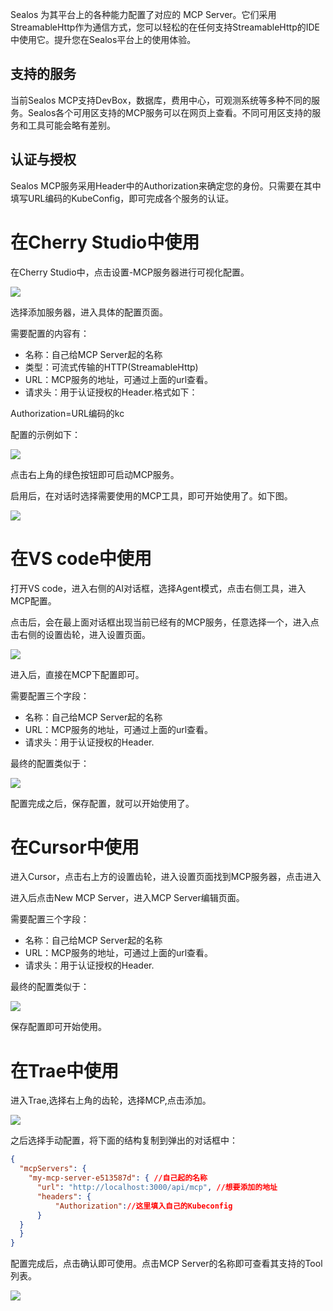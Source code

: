 Sealos 为其平台上的各种能力配置了对应的 MCP Server。它们采用StreamableHttp作为通信方式，您可以轻松的在任何支持StreamableHttp的IDE中使用它。提升您在Sealos平台上的使用体验。

## 支持的服务

当前Sealos MCP支持DevBox，数据库，费用中心，可观测系统等多种不同的服务。Sealos各个可用区支持的MCP服务可以在网页上查看。不同可用区支持的服务和工具可能会略有差别。

## 认证与授权

Sealos MCP服务采用Header中的Authorization来确定您的身份。只需要在其中填写URL编码的KubeConfig，即可完成各个服务的认证。

# 在Cherry Studio中使用

在Cherry Studio中，点击设置-MCP服务器进行可视化配置。

![](./images/cherry-studio-1.png)

选择添加服务器，进入具体的配置页面。

需要配置的内容有：

- 名称：自己给MCP Server起的名称
- 类型：可流式传输的HTTP(StreamableHttp)
- URL：MCP服务的地址，可通过上面的url查看。
- 请求头：用于认证授权的Header.格式如下：

Authorization=URL编码的kc

配置的示例如下：

![](./images/cherry-studio-2.png)

点击右上角的绿色按钮即可启动MCP服务。

启用后，在对话时选择需要使用的MCP工具，即可开始使用了。如下图。

![](./images/cherry-studio-3.png)

# 在VS code中使用

打开VS code，进入右侧的AI对话框，选择Agent模式，点击右侧工具，进入MCP配置。

点击后，会在最上面对话框出现当前已经有的MCP服务，任意选择一个，进入点击右侧的设置齿轮，进入设置页面。

![](./images/vscode-1.png)

进入后，直接在MCP下配置即可。

需要配置三个字段：

- 名称：自己给MCP Server起的名称
- URL：MCP服务的地址，可通过上面的url查看。
- 请求头：用于认证授权的Header.

最终的配置类似于：

![](./images/vscode-2.png)

配置完成之后，保存配置，就可以开始使用了。

# 在Cursor中使用

进入Cursor，点击右上方的设置齿轮，进入设置页面找到MCP服务器，点击进入

进入后点击New MCP Server，进入MCP Server编辑页面。

需要配置三个字段：

- 名称：自己给MCP Server起的名称
- URL：MCP服务的地址，可通过上面的url查看。
- 请求头：用于认证授权的Header.

最终的配置类似于：

![](./images/cursor-1.png)

保存配置即可开始使用。

# 在Trae中使用

进入Trae,选择右上角的齿轮，选择MCP,点击添加。

![](./images/trae-1.png)

之后选择手动配置，将下面的结构复制到弹出的对话框中：

```JSON
{
  "mcpServers": {
    "my-mcp-server-e513587d": { //自己起的名称
      "url": "http://localhost:3000/api/mcp", //想要添加的地址
      "headers": {
          "Authorization"://这里填入自己的Kubeconfig
      }
  }
  }
}
```

配置完成后，点击确认即可使用。点击MCP Server的名称即可查看其支持的Tool列表。

![](./images/trae-2.png)